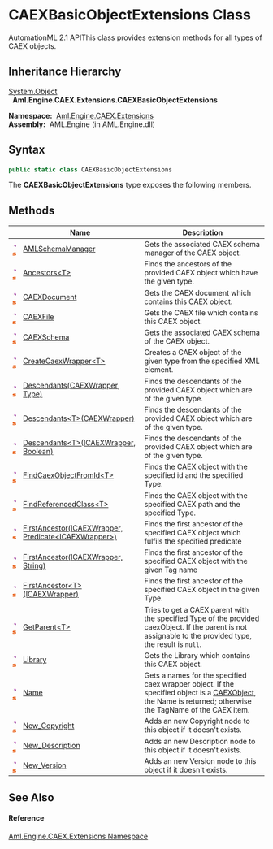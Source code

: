 CAEXBasicObjectExtensions Class
===============================
AutomationML 2.1 APIThis class provides extension methods for all types of CAEX objects.


Inheritance Hierarchy
---------------------
[System.Object][1]  
  **Aml.Engine.CAEX.Extensions.CAEXBasicObjectExtensions**  

  **Namespace:**  [Aml.Engine.CAEX.Extensions][2]  
  **Assembly:**  AML.Engine (in AML.Engine.dll)

Syntax
------

```csharp
public static class CAEXBasicObjectExtensions
```

The **CAEXBasicObjectExtensions** type exposes the following members.


Methods
-------

                                 | Name                                                          | Description                                                                                                                                                      
-------------------------------- | ------------------------------------------------------------- | ---------------------------------------------------------------------------------------------------------------------------------------------------------------- 
![Public method]![Static member] | [AMLSchemaManager][3]                                         | Gets the associated CAEX schema manager of the CAEX object.                                                                                                      
![Public method]![Static member] | [Ancestors&lt;T>][4]                                          | Finds the ancestors of the provided CAEX object which have the given type.                                                                                       
![Public method]![Static member] | [CAEXDocument][5]                                             | Gets the CAEX document which contains this CAEX object.                                                                                                          
![Public method]![Static member] | [CAEXFile][6]                                                 | Gets the CAEX file which contains this CAEX object.                                                                                                              
![Public method]![Static member] | [CAEXSchema][7]                                               | Gets the associated CAEX schema of the CAEX object.                                                                                                              
![Public method]![Static member] | [CreateCaexWrapper&lt;T>][8]                                  | Creates a CAEX object of the given type from the specified XML element.                                                                                          
![Public method]![Static member] | [Descendants(CAEXWrapper, Type)][9]                           | Finds the descendants of the provided CAEX object which are of the given type.                                                                                   
![Public method]![Static member] | [Descendants&lt;T>(CAEXWrapper)][10]                          | Finds the descendants of the provided CAEX object which are of the given type.                                                                                   
![Public method]![Static member] | [Descendants&lt;T>(ICAEXWrapper, Boolean)][11]                | Finds the descendants of the provided CAEX object which are of the given type.                                                                                   
![Public method]![Static member] | [FindCaexObjectFromId&lt;T>][12]                              | Finds the CAEX object with the specified id and the specified Type.                                                                                              
![Public method]![Static member] | [FindReferencedClass&lt;T>][13]                               | Finds the CAEX object with the specified CAEX path and the specified Type.                                                                                       
![Public method]![Static member] | [FirstAncestor(ICAEXWrapper, Predicate&lt;ICAEXWrapper>)][14] | Finds the first ancestor of the specified CAEX object which fulfils the specified predicate                                                                      
![Public method]![Static member] | [FirstAncestor(ICAEXWrapper, String)][15]                     | Finds the first ancestor of the specified CAEX object with the given Tag name                                                                                    
![Public method]![Static member] | [FirstAncestor&lt;T>(ICAEXWrapper)][16]                       | Finds the first ancestor of the specified CAEX object in the given Type.                                                                                         
![Public method]![Static member] | [GetParent&lt;T>][17]                                         | Tries to get a CAEX parent with the specified Type of the provided caexObject. If the parent is not assignable to the provided type, the result is `null`.       
![Public method]![Static member] | [Library][18]                                                 | Gets the Library which contains this CAEX object.                                                                                                                
![Public method]![Static member] | [Name][19]                                                    | Gets a names for the specified caex wrapper object. If the specified object is a [CAEXObject][20], the Name is returned; otherwise the TagName of the CAEX item. 
![Public method]![Static member] | [New_Copyright][21]                                           | Adds an new Copyright node to this object if it doesn't exists.                                                                                                  
![Public method]![Static member] | [New_Description][22]                                         | Adds an new Description node to this object if it doesn't exists.                                                                                                
![Public method]![Static member] | [New_Version][23]                                             | Adds an new Version node to this object if it doesn't exists.                                                                                                    


See Also
--------

#### Reference
[Aml.Engine.CAEX.Extensions Namespace][2]  

[1]: https://docs.microsoft.com/dotnet/api/system.object
[2]: ../README.md
[3]: AMLSchemaManager.md
[4]: Ancestors__1.md
[5]: CAEXDocument.md
[6]: CAEXFile.md
[7]: CAEXSchema.md
[8]: CreateCaexWrapper__1.md
[9]: Descendants.md
[10]: Descendants__1.md
[11]: Descendants__1_1.md
[12]: FindCaexObjectFromId__1.md
[13]: FindReferencedClass__1.md
[14]: FirstAncestor.md
[15]: FirstAncestor_1.md
[16]: FirstAncestor__1.md
[17]: GetParent__1.md
[18]: Library.md
[19]: Name.md
[20]: ../../Aml.Engine.CAEX/CAEXObject/README.md
[21]: New_Copyright.md
[22]: New_Description.md
[23]: New_Version.md
[24]: https://www.automationml.org
[25]: ../../icons/logoShade.png
[Public method]: ../../icons/pubmethod.gif "Public method"
[Static member]: ../../icons/static.gif "Static member"